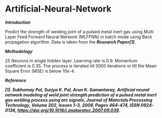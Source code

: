 # Artificial-Neural-Network
  
***Introduction***

 Predict the strength of welding joint of a pulsed metal inert gas using Multi Layer Feed Forward Neural Network (MLFFNN) in batch
mode using Back propagation algorithm. Data is taken from the ***Research Paper[1]***. 

***Methodology***

25 Neurons in single hidden layer. Learning rate is 0.9. Momentum coefficient is 0.35.
The process is iterated till 5000 iterations or till the Mean Square Error (MSE) is below 10e-4.


***Reference***

***[1]. Sukhomay Pal, Surjya K. Pal, Arun K. Samantaray, Artificial neural network modeling of weld joint strength prediction of a pulsed metal inert gas welding process using arc signals, Journal of Materials Processing Technology, Volume 202, Issues 1–3, 2008, Pages 464-474, ISSN 0924-0136, https://doi.org/10.1016/j.jmatprotec.2007.09.039.***

